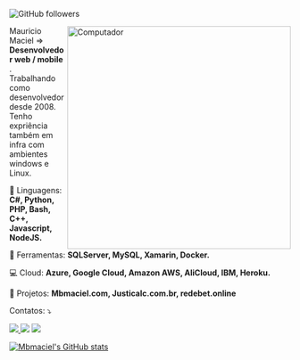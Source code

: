 ![GitHub followers](https://img.shields.io/github/followers/mbmaciel?style=social)


<img src="https://raw.githubusercontent.com/MicaelliMedeiros/micaellimedeiros/master/image/computer-illustration.png" min-width="400px" max-width="400px" width="400px" align="right" alt="Computador">

<p align="left"> 
  Mauricio Maciel => <strong>Desenvolvedor web / mobile </strong>.<br>
  Trabalhando como desenvolvedor desde 2008. Tenho expriência também em infra com ambientes windows e Linux.
</p>

<p align="left">
  🦄 Linguagens: <strong>C#, Python, PHP, Bash, C++, Javascript, NodeJS.</strong>
</p>

<p align="left">
  💼 Ferramentas: <strong>SQLServer, MySQL, Xamarin, Docker.</strong>
</p>

<p align="left">
  💻 Cloud: <strong>Azure, Google Cloud, Amazon AWS, AliCloud, IBM, Heroku.</strong>
</p>

<p align="left">
  🏢 Projetos: <strong>Mbmaciel.com, Justicalc.com.br, redebet.online </strong>
</p>

<p align="left">
     Contatos: ⤵️
</p>

<p align="left">
  <a href="mailto:mbmaciel@gmail.com?subject=Ola" target="_blank" alt="Gmail">
  <img src="https://img.shields.io/badge/-Gmail-FF0000?style=flat-square&labelColor=FF0000&logo=gmail&logoColor=white&link="/>
  </a>

  <a href="https://www.linkedin.com/in/mbmaciel/" target="_blank" alt="Linkedin">
  <img src="https://img.shields.io/badge/-Linkedin-0e76a8?style=flat-square&logo=Linkedin&logoColor=white&link="/></a>

  <a href="https://api.whatsapp.com/send?phone=5521982957672" target="_blank" alt="WhatsApp">
  <img src="https://img.shields.io/badge/-WhatsApp-25d366?style=flat-square&labelColor=25d366&logo=whatsapp&logoColor=white&link=API-DO-SEU-WHATSAPP"/></a>

</p>  

[![Mbmaciel's GitHub stats](https://github-readme-stats.vercel.app/api?username=mbmaciel)](https://github.com/mbmaciel)
